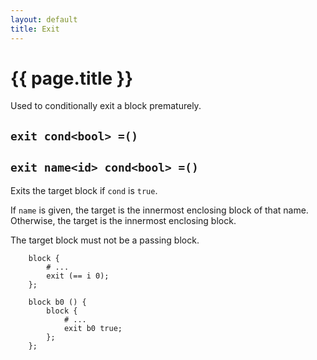 ```yaml
---
layout: default
title: Exit
---
```

# {{ page.title }}

Used to conditionally exit a block prematurely.

## `exit cond<bool> =()`

## `exit name<id> cond<bool> =()`

Exits the target block if `cond` is `true`.

If `name` is given, the target is the innermost enclosing block of that name. Otherwise, the target is the innermost enclosing block.

The target block must not be a passing block.

```
    block {
        # ...
        exit (== i 0);
    };

    block b0 () {
        block {
            # ...
            exit b0 true;
        };
    };
```